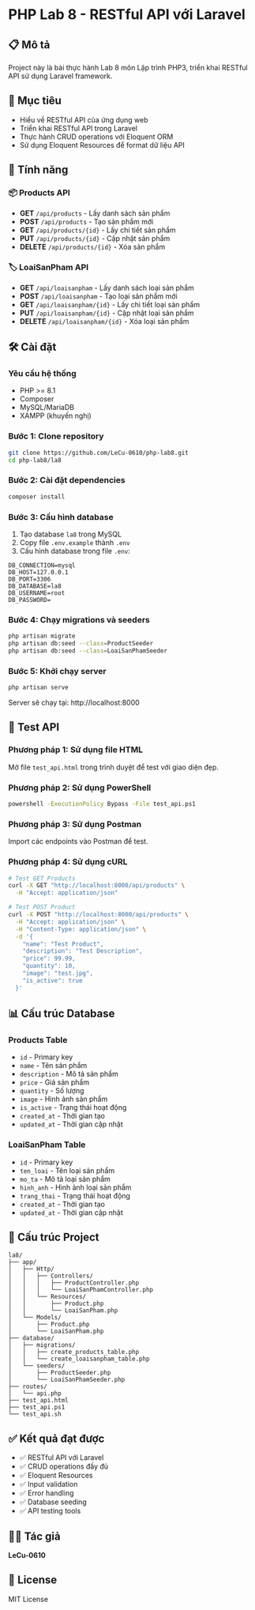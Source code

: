 # PHP Lab 8 - RESTful API với Laravel

## 📋 Mô tả
Project này là bài thực hành Lab 8 môn Lập trình PHP3, triển khai RESTful API sử dụng Laravel framework.

## 🎯 Mục tiêu
- Hiểu về RESTful API của ứng dụng web
- Triển khai RESTful API trong Laravel
- Thực hành CRUD operations với Eloquent ORM
- Sử dụng Eloquent Resources để format dữ liệu API

## 🚀 Tính năng

### 📦 Products API
- **GET** `/api/products` - Lấy danh sách sản phẩm
- **POST** `/api/products` - Tạo sản phẩm mới
- **GET** `/api/products/{id}` - Lấy chi tiết sản phẩm
- **PUT** `/api/products/{id}` - Cập nhật sản phẩm
- **DELETE** `/api/products/{id}` - Xóa sản phẩm

### 🏷️ LoaiSanPham API
- **GET** `/api/loaisanpham` - Lấy danh sách loại sản phẩm
- **POST** `/api/loaisanpham` - Tạo loại sản phẩm mới
- **GET** `/api/loaisanpham/{id}` - Lấy chi tiết loại sản phẩm
- **PUT** `/api/loaisanpham/{id}` - Cập nhật loại sản phẩm
- **DELETE** `/api/loaisanpham/{id}` - Xóa loại sản phẩm

## 🛠️ Cài đặt

### Yêu cầu hệ thống
- PHP >= 8.1
- Composer
- MySQL/MariaDB
- XAMPP (khuyến nghị)

### Bước 1: Clone repository
```bash
git clone https://github.com/LeCu-0610/php-lab8.git
cd php-lab8/la8
```

### Bước 2: Cài đặt dependencies
```bash
composer install
```

### Bước 3: Cấu hình database
1. Tạo database `la8` trong MySQL
2. Copy file `.env.example` thành `.env`
3. Cấu hình database trong file `.env`:
```env
DB_CONNECTION=mysql
DB_HOST=127.0.0.1
DB_PORT=3306
DB_DATABASE=la8
DB_USERNAME=root
DB_PASSWORD=
```

### Bước 4: Chạy migrations và seeders
```bash
php artisan migrate
php artisan db:seed --class=ProductSeeder
php artisan db:seed --class=LoaiSanPhamSeeder
```

### Bước 5: Khởi chạy server
```bash
php artisan serve
```

Server sẽ chạy tại: http://localhost:8000

## 🧪 Test API

### Phương pháp 1: Sử dụng file HTML
Mở file `test_api.html` trong trình duyệt để test với giao diện đẹp.

### Phương pháp 2: Sử dụng PowerShell
```bash
powershell -ExecutionPolicy Bypass -File test_api.ps1
```

### Phương pháp 3: Sử dụng Postman
Import các endpoints vào Postman để test.

### Phương pháp 4: Sử dụng cURL
```bash
# Test GET Products
curl -X GET "http://localhost:8000/api/products" \
  -H "Accept: application/json"

# Test POST Product
curl -X POST "http://localhost:8000/api/products" \
  -H "Accept: application/json" \
  -H "Content-Type: application/json" \
  -d '{
    "name": "Test Product",
    "description": "Test Description",
    "price": 99.99,
    "quantity": 10,
    "image": "test.jpg",
    "is_active": true
  }'
```

## 📊 Cấu trúc Database

### Products Table
- `id` - Primary key
- `name` - Tên sản phẩm
- `description` - Mô tả sản phẩm
- `price` - Giá sản phẩm
- `quantity` - Số lượng
- `image` - Hình ảnh sản phẩm
- `is_active` - Trạng thái hoạt động
- `created_at` - Thời gian tạo
- `updated_at` - Thời gian cập nhật

### LoaiSanPham Table
- `id` - Primary key
- `ten_loai` - Tên loại sản phẩm
- `mo_ta` - Mô tả loại sản phẩm
- `hinh_anh` - Hình ảnh loại sản phẩm
- `trang_thai` - Trạng thái hoạt động
- `created_at` - Thời gian tạo
- `updated_at` - Thời gian cập nhật

## 📁 Cấu trúc Project

```
la8/
├── app/
│   ├── Http/
│   │   ├── Controllers/
│   │   │   ├── ProductController.php
│   │   │   └── LoaiSanPhamController.php
│   │   └── Resources/
│   │       ├── Product.php
│   │       └── LoaiSanPham.php
│   └── Models/
│       ├── Product.php
│       └── LoaiSanPham.php
├── database/
│   ├── migrations/
│   │   ├── create_products_table.php
│   │   └── create_loaisanpham_table.php
│   └── seeders/
│       ├── ProductSeeder.php
│       └── LoaiSanPhamSeeder.php
├── routes/
│   └── api.php
├── test_api.html
├── test_api.ps1
└── test_api.sh
```

## ✅ Kết quả đạt được

- ✅ RESTful API với Laravel
- ✅ CRUD operations đầy đủ
- ✅ Eloquent Resources
- ✅ Input validation
- ✅ Error handling
- ✅ Database seeding
- ✅ API testing tools

## 👨‍💻 Tác giả
**LeCu-0610**

## 📄 License
MIT License
